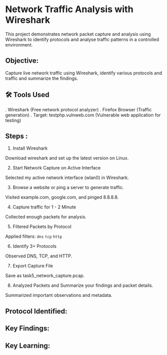 # Network Traffic Analysis with Wireshark

This project demonstrates network packet capture and analysis using Wireshark to identify protocols and analyse traffic patterns in a controlled environment.

## Objective:

Capture live network traffic using Wireshark, identify various protocols and traffic and summarize the findings.

## 🛠️ Tools Used

. Wireshark (Free network protocol analyzer)
. Firefox Browser (Traffic generation)
. Target: testphp.vulnweb.com (Vulnerable web application for testing)

## Steps :

1. Install Wireshark

Download wireshark and set up the latest version on Linux.

2. Start Network Capture on Active Interface

Selected my active network interface (wlan0) in Wireshark.

3. Browse a website or ping a server to generate traffic.

Visited example.com, google.com, and pinged 8.8.8.8.

4. Capture traffic for 1 - 2 Minute

Collected enough packets for analysis.

5. Filtered Packets by Protocol

Applied filters:  ``` dns ```
                  ``` tcp ```
                  ``` http ```

6. Identify 3+ Protocols

Observed DNS, TCP, and HTTP.

7. Export Capture File

Save as task5_network_capture.pcap.

8. Analyzed Packets and Summarize your findings and packet details.

Summarized important observations and metadata.


## Protocol Identified:

## Key Findings:

## Key Learning:
